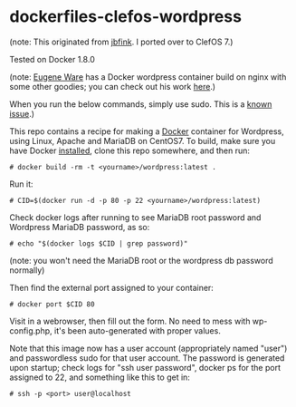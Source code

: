 dockerfiles-clefos-wordpress
========================

(note: This originated from [jbfink](https://github.com/jbfink). I ported over to ClefOS 7.)

Tested on Docker 1.8.0

(note: [Eugene Ware](http://github.com/eugeneware) has a Docker wordpress container build on nginx with some other goodies; you can check out his work [here](http://github.com/eugeneware/docker-wordpress-nginx).)

When you run the below commands, simply use sudo. This is a [known issue](https://twitter.com/docker/status/366040073793323008).)

This repo contains a recipe for making a [Docker](http://docker.io) container for Wordpress, using Linux, Apache and MariaDB on CentOS7. 
To build, make sure you have Docker [installed](http://www.docker.io/gettingstarted/), clone this repo somewhere, and then run:

```
# docker build -rm -t <yourname>/wordpress:latest .
```

Run it:

```
# CID=$(docker run -d -p 80 -p 22 <yourname>/wordpress:latest)
```

Check docker logs after running to see MariaDB root password and Wordpress MariaDB password, as so:

```
# echo "$(docker logs $CID | grep password)"
```

(note: you won't need the MariaDB root or the wordpress db password normally)

Then find the external port assigned to your container:

```
# docker port $CID 80 
```

Visit in a webrowser, then fill out the form. No need to mess with wp-config.php, it's been auto-generated with proper values. 


Note that this image now has a user account (appropriately named "user") and passwordless sudo for that user account. The password is generated upon startup; check logs for "ssh user password", docker ps for the port assigned to 22, and something like this to get in: 

```
# ssh -p <port> user@localhost
```


